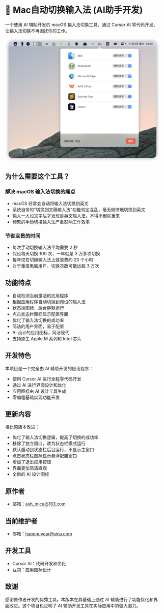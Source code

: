# 🤖 Mac自动切换输入法 (AI助手开发)

一个使用 AI 辅助开发的 macOS 输入法切换工具，通过 Cursor AI 零代码开发。让输入法切换不再困扰你的工作。

![软件界面截图](./iShot_2024-11-09_19.25.12.png)

## 为什么需要这个工具？

### 解决 macOS 输入法切换的痛点
- macOS 经常会自动将输入法切换到英文
- 系统自带的"切换到文稿输入法"功能判定混乱，毫无规律地切换到英文
- 输入一大段文字后才发现是英文输入法，不得不删除重来
- 频繁的手动切换输入法严重影响工作效率

### 节省宝贵的时间
- 每次手动切换输入法平均需要 2 秒
- 假设每天切换 100 次，一年就是 3 万多次切换
- 每年仅在切换输入法上就浪费约 20 个小时
- 对于重度电脑用户，切换次数可能远超 3 万次

## 功能特点

- 自动检测当前激活的应用程序
- 根据应用程序自动切换到预设的输入法
- 状态栏图标，后台静默运行
- 点击状态栏图标显示配置界面
- 优化了输入法切换的成功率
- 简洁的用户界面，易于配置
- AI 设计的应用图标，简洁现代
- 支持原生 Apple M 系列和 Intel 芯片

## 开发特色

本项目是一个完全由 AI 辅助开发的应用程序：
- 使用 Cursor AI 进行全程零代码开发
- 通过 AI 进行界面设计和优化
- 应用图标由 AI 设计工具生成
- 零编程基础实现功能开发

## 更新内容

相比原版本改进：
- 优化了输入法切换逻辑，提高了切换的成功率
- 移除了独立窗口，改为状态栏模式运行
- 默认启动到状态栏后台运行，不显示主窗口
- 点击状态栏图标显示悬浮配置窗口
- 增加了退出应用按钮
- 界面更加简洁直观
- 全新的 AI 设计图标

## 原作者
- 邮箱：ash_mica@163.com

## 当前维护者
- 邮箱：happnuyear@sina.com

## 开发工具
- Cursor AI：代码开发和优化
- 豆包：应用图标设计

## 致谢
感谢原作者开发的优秀工具，本版本在其基础上通过 AI 辅助进行了功能优化和界面改进。这个项目也证明了 AI 辅助开发工具在实际应用中的强大潜力。